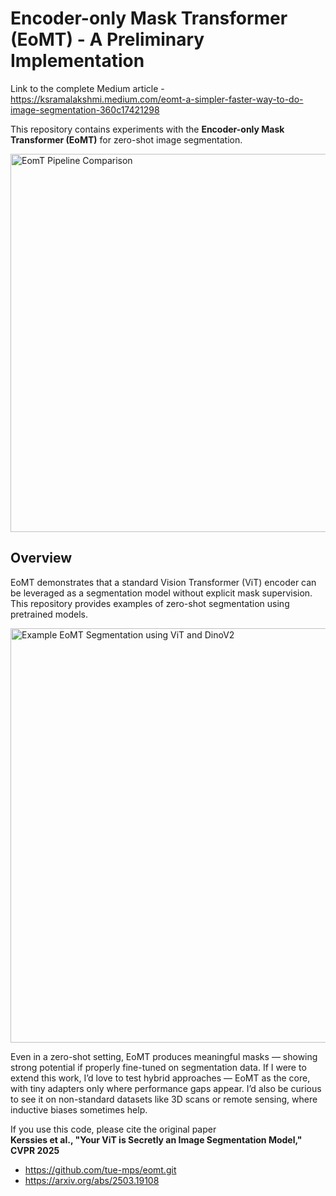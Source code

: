 # Encoder-only Mask Transformer (EoMT) - A Preliminary Implementation

Link to the complete Medium article - https://ksramalakshmi.medium.com/eomt-a-simpler-faster-way-to-do-image-segmentation-360c17421298

This repository contains experiments with the **Encoder-only Mask Transformer (EoMT)** for zero-shot image segmentation.

<img width="539" height="605" alt="EomT Pipeline Comparison" src="https://github.com/user-attachments/assets/a7a2f403-764e-4a94-80f3-186ee4253460" />

## Overview

EoMT demonstrates that a standard Vision Transformer (ViT) encoder can be leveraged as a segmentation model without explicit mask supervision. This repository provides examples of zero-shot segmentation using pretrained models.

<img width="512" height="663" alt="Example EoMT Segmentation using ViT and DinoV2" src="https://github.com/user-attachments/assets/d7f6a5bd-a442-433d-87d5-97c8f9fffe27" />

Even in a zero-shot setting, EoMT produces meaningful masks — showing strong potential if properly fine-tuned on segmentation data. If I were to extend this work, I’d love to test hybrid approaches — EoMT as the core, with tiny adapters only where performance gaps appear. I’d also be curious to see it on non-standard datasets like 3D scans or remote sensing, where inductive biases sometimes help.


If you use this code, please cite the original paper <br>
**Kerssies et al., "Your ViT is Secretly an Image Segmentation Model," CVPR 2025**
- https://github.com/tue-mps/eomt.git
- https://arxiv.org/abs/2503.19108
